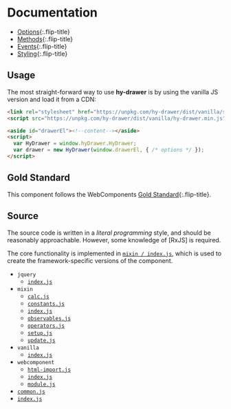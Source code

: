 # Documentation

* [Options](options.md){:.flip-title}
* [Methods](methods.md){:.flip-title}
* [Events](events.md){:.flip-title}
* [Styling](styling.md){:.flip-title}

## Usage
The most straight-forward way to use **hy-drawer** is by using the vanilla JS version and load it from a CDN:

~~~html
<link rel="stylesheet" href="https://unpkg.com/hy-drawer/dist/vanilla/style.css">
<script src="https://unpkg.com/hy-drawer/dist/vanilla/hy-drawer.min.js"></script>
~~~

~~~html
<aside id="drawerEl"><!--content--></aside>
<script>
  var HyDrawer = window.hyDrawer.HyDrawer;
  var drawer = new HyDrawer(window.drawerEl, { /* options */ });
</script>
~~~

## Gold Standard
This component follows the WebComponents [Gold Standard](gold-standard.md){:.flip-title}.

## Source
The source code is written in a *literal programming* style, and should be reasonably approachable.
However, some knowledge of [RxJS] is required.

The core functionality is implemented in [`mixin / index.js`](source/mixin/README.md),
which is used to create the framework-specific versions of the component.

* `jquery`
  * [`index.js`](source/jquery/README.md)
* `mixin`
  * [`calc.js`](source/mixin/calc.md)
  * [`constants.js`](source/mixin/constants.md)
  * [`index.js`](source/mixin/README.md)
  * [`observables.js`](source/mixin/observables.md)
  * [`operators.js`](source/mixin/operators.md)
  * [`setup.js`](source/mixin/setup.md)
  * [`update.js`](source/mixin/update.md)
* `vanilla`
  * [`index.js`](source/vanilla/README.md)
* `webcomponent`
  * [`html-import.js`](source/webcomponent/html-import.md)
  * [`index.js`](source/webcomponent/README.md)
  * [`module.js`](source/webcomponent/module.md)
* [`common.js`](source/common.md)
* [`index.js`](source/README.md)
